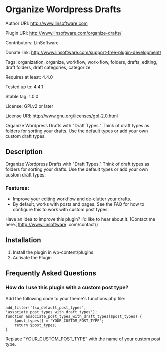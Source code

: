 # Organize Wordpress Drafts

Author URI: http://www.linsoftware.com

Plugin URI: http://www.linsoftware.com/organize-drafts/

Contributors: LinSoftware

Donate link: http://www.linsoftware.com/support-free-plugin-development/

Tags: organization, organize, workflow, work-flow, folders, drafts, editing, draft folders, draft categories, categorize

Requires at least: 4.4.0

Tested up to: 4.4.1

Stable tag: 1.0.0

License: GPLv2 or later

License URI: http://www.gnu.org/licenses/gpl-2.0.html

Organize Wordpress Drafts with "Draft Types."  Think of draft types as folders for sorting your drafts. Use the default types or add your own custom draft types.


## Description

Organize Wordpress Drafts with "Draft Types."  Think of draft types as folders for sorting your drafts. Use the default types or add your own custom draft types.

### Features:

* Improve your editing workflow and de-clutter your drafts.
* By default, works with posts and pages. See the FAQ for how to configure this to work with custom post types.

Have an idea to improve this plugin?  I'd like to hear about it.  [Contact me here.](http://www.linsoftware
.com/contact/)

## Installation

1. Install the plugin in wp-content\plugins
2. Activate the Plugin

## Frequently Asked Questions

### How do I use this plugin with a custom post type? 

Add the following code to your theme's functions.php file:

    add_filter('lsw_default_post_types', 'associate_post_types_with_draft_types');
    function associate_post_types_with_draft_types($post_types) {
	    $post_types[] = 'YOUR_CUSTOM_POST_TYPE';
	    return $post_types;
    }

Replace "YOUR_CUSTOM_POST_TYPE" with the name of your custom post type.



